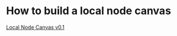 # How to build a local node canvas

[Local Node Canvas v0.1](https://www.figma.com/community/file/1220731037056160873)